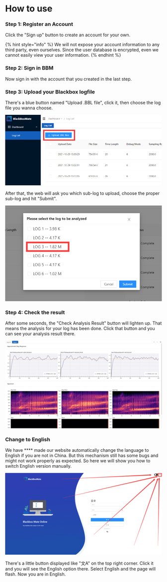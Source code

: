 # How to use

### Step 1: Register an Account

Click the "Sign up" button to create an account for your own.

{% hint style="info" %}
We will not expose your account information to any third party, even ourselves. Since the user database is encrypted, even we cannot easily view your user information.
{% endhint %}

### Step 2: Sign in BBM

Now sign in with the account that you created in the last step.

### Step 3: Upload your Blackbox logfile

There's a blue button named "Upload .BBL file", click it, then choose the log file you wanna choose.

![](../.gitbook/assets/upload-bbl-files.png)

After that, the web will ask you which sub-log to upload, choose the proper sub-log and hit "Submit".

![](../.gitbook/assets/select-sub-log.png)

### Step 4: Check the result

After some seconds, the "Check Analysis Result" button will lighten up. That means the analysis for your log has been done. Click that button and you can see your analysis result there.

![](../.gitbook/assets/check-the-result.png)

### **Change to English**

We have **** made our website automatically change the language to English if you are not in China. But this mechanism still has some bugs and might not work properly as expected. So here we will show you how to switch English version manually.

![](../.gitbook/assets/change-language.png)

There's a little button displayed like "文A" on the top right corner. Click it and you will see the English option there. Select English and the page will flash. Now you are in English.

